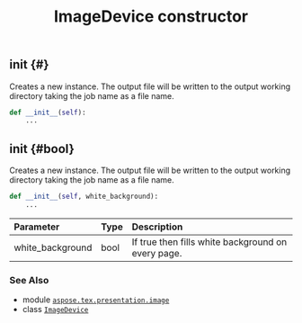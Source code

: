 ﻿---
title: ImageDevice constructor
second_title: Aspose.TeX for Python via .NET API References
description: 
type: docs
weight: 10
url: /python-net/aspose.tex.presentation.image/imagedevice/__init__/
is_root: false
---

## __init__ {#}

Creates a new instance.
The output file will be written to the output working
directory taking the job name as a file name.



```python
def __init__(self):
    ...
```




## __init__ {#bool}

Creates a new instance.
The output file will be written to the output working
directory taking the job name as a file name.



```python
def __init__(self, white_background):
    ...
```


| Parameter | Type | Description |
| :- | :- | :- |
| white_background | bool | If true then fills white background on every page. |



### See Also
* module [`aspose.tex.presentation.image`](../../)
* class [`ImageDevice`](/tex/python-net/aspose.tex.presentation.image/imagedevice)
